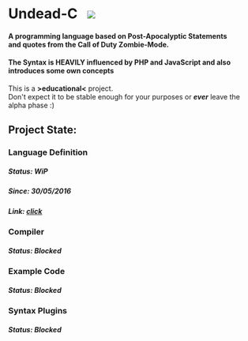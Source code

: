 # Undead-C &nbsp; ![](http://i.imgur.com/Kld3G3B.png)

#### A programming language based on Post-Apocalyptic Statements <br> and quotes from the Call of Duty Zombie-Mode.

#### The Syntax is HEAVILY influenced by PHP and JavaScript and also introduces some own concepts

This is a **>educational<** project.<br>
Don't expect it to be stable enough for your purposes or ***ever*** leave the alpha phase :)

## Project State:

### Language Definition
##### Status: WiP
##### Since: 30/05/2016
##### Link: [click](https://github.com/sn0w/Undead-C/tree/master/definition)

### Compiler
##### Status: Blocked

### Example Code
##### Status: Blocked

### Syntax Plugins
##### Status: Blocked
